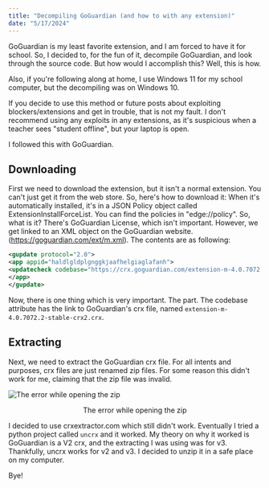 ```yaml
---
title: "Decompiling GoGuardian (and how to with any extension)"
date: "5/17/2024"
---
```


GoGuardian is my least favorite extension, and I am forced to have it for school. So, I decided to, for the fun of it, decompile GoGuardian, and look through the source code. But how would I accomplish this? Well, this is how.  

Also, if you're following along at home, I use Windows 11 for my school computer, but the decompiling was on Windows 10.  

If you decide to use this method or future posts about exploiting blockers/extensions and get in trouble, that is not my fault. I don't recommend using any exploits in any extensions, as it's suspicious when a teacher sees "student offline", but your laptop is open.  

I followed this with GoGuardian.  

## Downloading

First we need to download the extension, but it isn't a normal extension. You can't just get it from the web store. So, here's how to download it: When it's automatically installed, it's in a JSON Policy object called ExtensionInstallForceList. You can find the policies in "edge://policy". So, what is it? There's GoGuardian License, which isn't important. However, we get linked to an XML object on the GoGuardian website. (https://goguardian.com/ext/m.xml). The contents are as following:
```xml
<gupdate protocol="2.0">
<app appid="haldlgldplgnggkjaafhelgiaglafanh">
<updatecheck codebase="https://crx.goguardian.com/extension-m-4.0.7072.2-stable-crx2.crx" version="4.0.7072.2"/>
</app>
</gupdate>
```
Now, there is one thing which is very important. The <updatecheck> part. The codebase attribute has the link to GoGuardian's crx file, named `extension-m-4.0.7072.2-stable-crx2.crx`.

## Extracting

Next, we need to extract the GoGuardian crx file. For all intents and purposes, crx files are just renamed zip files. For some reason this didn't work for me, claiming that the zip file was invalid.


![The error while opening the zip](/assets/1/error.png)
<p style="text-align: center;" id="alt">The error while opening the zip</p>

I decided to use crxextractor.com which still didn't work. Eventually I tried a python project called `uncrx` and it worked. My theory on why it worked is GoGuardian is a V2 crx, and the extracting I was using was for v3. Thankfully, uncrx works for v2 and v3. I decided to unzip it in a safe place on my computer.  

Bye!